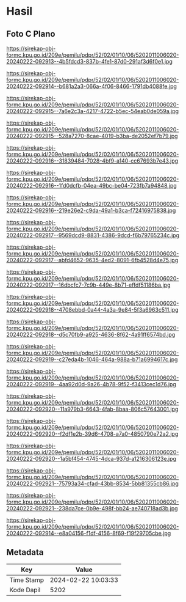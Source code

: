# Hasil

## Foto C Plano

https://sirekap-obj-formc.kpu.go.id/209e/pemilu/pdpr/52/02/01/10/06/5202011006020-20240222-092913--4b5fdcd3-837b-4fe1-87d0-291af3d6f0e1.jpg

https://sirekap-obj-formc.kpu.go.id/209e/pemilu/pdpr/52/02/01/10/06/5202011006020-20240222-092914--b681a2a3-066a-4f06-8466-1791db4088fe.jpg

https://sirekap-obj-formc.kpu.go.id/209e/pemilu/pdpr/52/02/01/10/06/5202011006020-20240222-092915--7a6e2c3a-4217-4722-b5ec-54eab0de059a.jpg

https://sirekap-obj-formc.kpu.go.id/209e/pemilu/pdpr/52/02/01/10/06/5202011006020-20240222-092915--528a7270-8cae-4019-b3ba-de2052ef7b79.jpg

https://sirekap-obj-formc.kpu.go.id/209e/pemilu/pdpr/52/02/01/10/06/5202011006020-20240222-092916--31839484-7028-4bf9-a140-cc67693b7e43.jpg

https://sirekap-obj-formc.kpu.go.id/209e/pemilu/pdpr/52/02/01/10/06/5202011006020-20240222-092916--1fd0dcfb-04ea-49bc-be04-723fb7a94848.jpg

https://sirekap-obj-formc.kpu.go.id/209e/pemilu/pdpr/52/02/01/10/06/5202011006020-20240222-092916--219e26e2-c9da-49a1-b3ca-f72416975838.jpg

https://sirekap-obj-formc.kpu.go.id/209e/pemilu/pdpr/52/02/01/10/06/5202011006020-20240222-092917--9569dcd9-8831-4386-9dcd-f6b79765234c.jpg

https://sirekap-obj-formc.kpu.go.id/209e/pemilu/pdpr/52/02/01/10/06/5202011006020-20240222-092917--abfd4652-9635-4ed2-8091-6fb4528d4e75.jpg

https://sirekap-obj-formc.kpu.go.id/209e/pemilu/pdpr/52/02/01/10/06/5202011006020-20240222-092917--16dbcfc7-7c9b-449e-8b71-effdf51186ba.jpg

https://sirekap-obj-formc.kpu.go.id/209e/pemilu/pdpr/52/02/01/10/06/5202011006020-20240222-092918--4708ebbd-0a44-4a3a-9e84-5f3a6963c511.jpg

https://sirekap-obj-formc.kpu.go.id/209e/pemilu/pdpr/52/02/01/10/06/5202011006020-20240222-092918--d5c70fb9-a925-4636-8f62-4a91ff6574bd.jpg

https://sirekap-obj-formc.kpu.go.id/209e/pemilu/pdpr/52/02/01/10/06/5202011006020-20240222-092919--c27eda4b-1046-464a-988a-b71a6994617c.jpg

https://sirekap-obj-formc.kpu.go.id/209e/pemilu/pdpr/52/02/01/10/06/5202011006020-20240222-092919--4aa92d0d-9a26-4b78-9f52-f3413cec1d76.jpg

https://sirekap-obj-formc.kpu.go.id/209e/pemilu/pdpr/52/02/01/10/06/5202011006020-20240222-092920--11a979b3-6643-4fab-8baa-806c57643001.jpg

https://sirekap-obj-formc.kpu.go.id/209e/pemilu/pdpr/52/02/01/10/06/5202011006020-20240222-092920--f2df1e2b-39d6-4708-a7a0-4850790e72a2.jpg

https://sirekap-obj-formc.kpu.go.id/209e/pemilu/pdpr/52/02/01/10/06/5202011006020-20240222-092920--1a5bf454-4745-4dca-937d-a1216306123e.jpg

https://sirekap-obj-formc.kpu.go.id/209e/pemilu/pdpr/52/02/01/10/06/5202011006020-20240222-092921--75793a34-cfad-43bb-8534-5bb81355cb86.jpg

https://sirekap-obj-formc.kpu.go.id/209e/pemilu/pdpr/52/02/01/10/06/5202011006020-20240222-092921--238da7ce-0b9e-498f-bb24-ae740718ad3b.jpg

https://sirekap-obj-formc.kpu.go.id/209e/pemilu/pdpr/52/02/01/10/06/5202011006020-20240222-092914--e8a04156-f1df-4156-8f69-f19f29705cbe.jpg


## Metadata

| Key        | Value               |
| ---------- | ------------------- |
| Time Stamp | 2024-02-22 10:03:33 |
| Kode Dapil | 5202                |



